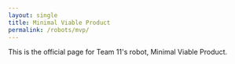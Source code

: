 ```yaml
---
layout: single
title: Minimal Viable Product
permalink: /robots/mvp/
---
```

This is the official page for Team 11's robot, Minimal Viable Product.
